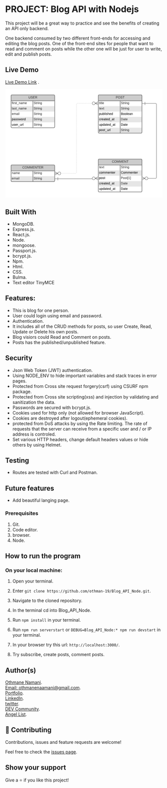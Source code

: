 # PROJECT: Blog API with Nodejs

This project will be a great way to practice and see the benefits of creating an API only backend.

One backend consumed by two different front-ends for accessing and editing the blog posts. One of the front-end sites for people that want to read and comment on posts while the other one will be just for user to write, edit and publish posts.

## Live Demo

[Live Demo Link]() .

![Design of the app models](modelDesign.png)


## Built With

- MongoDB.
- Express.js.
- React.js.
- Node.
- mongoose.
- Passport.js.
- bcrypt.js.
- Npm.
- Html.
- CSS.
- Bulma.
- Text editor TinyMCE

## Features:

- This is blog for one person.
- User could login using email and password.
- Authentication.
- It includes all of the CRUD methods for posts, so user Create, Read, Update or Delete his own posts.
- Blog visiors could Read and Comment on posts.
- Posts has the published/unpublished feature.

## Security

- Json Web Token (JWT) authentication.
- Using NODE_ENV to hide important variables and stack traces in error pages.
- Protected from Cross site request forgery(csrf) using CSURF npm package.
- Protected from Cross site scripting(xss) and injection by validating and sanitization the data.
- Passwords are secured with bcrypt.js.
- Cookies used for http only (not allowed for browser JavaScript).
- Cookies are destroyed after logout(ephemeral cookies).
- protected from DoS attacks by using the Rate limiting. The rate of requests that the server can receive from a specific user and / or IP address is controled.
- Set various HTTP headers, change default headers values or hide others by using Helmet.

## Testing
- Routes are tested with Curl and Postman.

## Future features
- Add beautiful langing page.  

### Prerequisites

1. Git.
2. Code editor.
3. browser.
4. Node.

## How to run the program

### On your local machine:

1. Open your terminal.

2. Enter `git clone https://github.com/othman-19/Blog_API_Node.git`.

3. Navigate to the cloned repository.

4. In the terminal cd into Blog_API_Node.

5. Run `npm install` in your terminal.

6. Run `npm run serverstart` or `DEBUG=Blog_API_Node:* npm run devstart` in your terminal.

7. In your browser try this url: `http://localhost:3000/`.

8. Try subscribe, create posts, comment posts.


## Author(s)
[Othmane Namani](https://github.com/othman-19/).  
[Email: othmanenaamani@gmail.com](mailto:othmanenaamani@gmail.com).  
[Portfolio](https://othman-19.github.io/my_portfolio/).  
[LinkedIn](https://www.linkedin.com/in/othman-namani/).  
[twitter](https://twitter.com/ONaamani).  
[DEV Community](https://dev.to/othman).  
[Angel List](https://angel.co/othmane-namani).  

## 🤝 Contributing

Contributions, issues and feature requests are welcome!

Feel free to check the [issues page](issues/).

## Show your support

Give a ⭐️ if you like this project!


